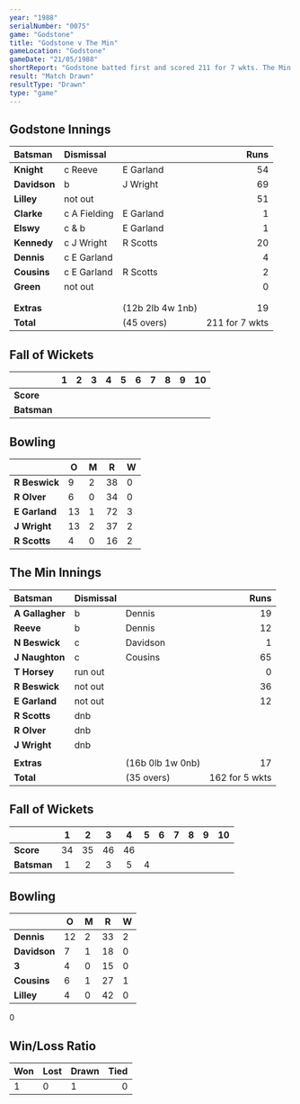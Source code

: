 ```yaml
---
year: "1988"
serialNumber: "0075" 
game: "Godstone"
title: "Godstone v The Min"
gameLocation: "Godstone"
gameDate: "21/05/1988"
shortReport: "Godstone batted first and scored 211 for 7 wkts. The Min replied with 162 for 5 wkts when time ran out"
result: "Match Drawn"
resultType: "Drawn"
type: "game"
---
```


## Godstone Innings

| Batsman | Dismissal |  | Runs |
|:---|:---|---|---:|
| **Knight** | c Reeve | E Garland | 54 | 
| **Davidson** | b | J Wright | 69 | 
| **Lilley** | not out |  | 51 | 
| **Clarke** | c A Fielding | E Garland | 1 | 
| **Elswy** | c & b | E Garland | 1 | 
| **Kennedy** | c J Wright | R Scotts | 20 |
| **Dennis** | c E Garland |  | 4 | 
| **Cousins** | c E Garland | R Scotts | 2 |
| **Green** | not out |  | 0 | 
|  |  |  |  | 
|  |  |  |  |
| **Extras** | | (12b 2lb 4w 1nb) | 19 | 
| **Total** | | (45 overs) | 211 for 7 wkts | 

## Fall of Wickets

| | 1 | 2 | 3 | 4 | 5 | 6 | 7 | 8 | 9 | 10 |
|---|:---:|:---:|:---:|:---:|:---:|:---:|:---:|:---:|:---:|:---:|
| **Score** |  |  |  |  |  |  |  |  |  |  |
| **Batsman** |  |  |  |  |  |  |  |  |  |  |

## Bowling

| | O | M | R | W |
|---|---|---|---|---|
| **R Beswick** | 9 | 2 | 38 | 0 | 
| **R Olver** | 6 | 0 | 34 | 0 | 
| **E Garland** | 13 | 1 | 72 | 3 | 
| **J Wright** | 13 | 2 | 37 | 2 | 
| **R Scotts** | 4 | 0 | 16 | 2 |

## The Min Innings

| Batsman | Dismissal |  | Runs |
|:---|:---|---|---:|
| **A Gallagher** | b | Dennis | 19 | 
| **Reeve** | b | Dennis | 12 | 
| **N Beswick** | c | Davidson | 1 | 
| **J Naughton** | c | Cousins | 65 | 
| **T Horsey** | run out |  | 0 | 
| **R Beswick** | not out |  | 36 | 
| **E Garland** | not out |   | 12 | 
| **R Scotts** | dnb |  |  | 
| **R Olver** | dnb |  |  | 
| **J Wright** | dnb |  |  |
|  |  |  |  |
| **Extras** | | (16b 0lb 1w 0nb) | 17 | 
| **Total** | | (35 overs) | 162 for 5 wkts | 

## Fall of Wickets

| | 1 | 2 | 3 | 4 | 5 | 6 | 7 | 8 | 9 | 10 |
|---|:---:|:---:|:---:|:---:|:---:|:---:|:---:|:---:|:---:|:---:|
| **Score** | 34 | 35 | 46 | 46 |  |  |  |  |  |  | 
| **Batsman** | 1 | 2 | 3 | 5 | 4 |  |  |  |  |  | 

## Bowling

| | O | M | R | W |
|---|---|---|---|---|
| **Dennis** | 12 | 2 | 33 | 2 | 
| **Davidson** | 7 | 1 | 18 | 0 | 
| **3** | 4 | 0 | 15 | 0 | 
| **Cousins** | 6 | 1 | 27 | 1 | 
| **Lilley** | 4 | 0 | 42 | 0 | 
0
## Win/Loss Ratio

| Won | Lost | Drawn | Tied |
|:---|:---|:---|---:|
| 1 | 0 | 1 | 0 |